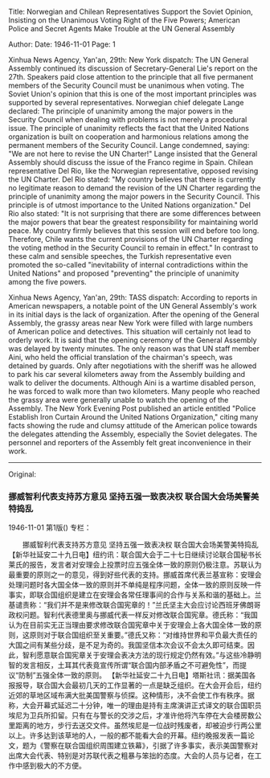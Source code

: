 Title: Norwegian and Chilean Representatives Support the Soviet Opinion, Insisting on the Unanimous Voting Right of the Five Powers; American Police and Secret Agents Make Trouble at the UN General Assembly

Author: 
Date: 1946-11-01
Page: 1

Xinhua News Agency, Yan'an, 29th: New York dispatch: The UN General Assembly continued its discussion of Secretary-General Lie's report on the 27th. Speakers paid close attention to the principle that all five permanent members of the Security Council must be unanimous when voting. The Soviet Union's opinion that this is one of the most important principles was supported by several representatives. Norwegian chief delegate Lange declared: The principle of unanimity among the major powers in the Security Council when dealing with problems is not merely a procedural issue. The principle of unanimity reflects the fact that the United Nations organization is built on cooperation and harmonious relations among the permanent members of the Security Council. Lange condemned, saying: "We are not here to revise the UN Charter!" Lange insisted that the General Assembly should discuss the issue of the Franco regime in Spain. Chilean representative Del Rio, like the Norwegian representative, opposed revising the UN Charter. Del Rio stated: "My country believes that there is currently no legitimate reason to demand the revision of the UN Charter regarding the principle of unanimity among the major powers in the Security Council. This principle is of utmost importance to the United Nations organization." Del Rio also stated: "It is not surprising that there are some differences between the major powers that bear the greatest responsibility for maintaining world peace. My country firmly believes that this session will end before too long. Therefore, Chile wants the current provisions of the UN Charter regarding the voting method in the Security Council to remain in effect." In contrast to these calm and sensible speeches, the Turkish representative even promoted the so-called "inevitability of internal contradictions within the United Nations" and proposed "preventing" the principle of unanimity among the five powers.

Xinhua News Agency, Yan'an, 29th: TASS dispatch: According to reports in American newspapers, a notable point of the UN General Assembly's work in its initial days is the lack of organization. After the opening of the General Assembly, the grassy areas near New York were filled with large numbers of American police and detectives. This situation will certainly not lead to orderly work. It is said that the opening ceremony of the General Assembly was delayed by twenty minutes. The only reason was that UN staff member Aini, who held the official translation of the chairman's speech, was detained by guards. Only after negotiations with the sheriff was he allowed to park his car several kilometers away from the Assembly building and walk to deliver the documents. Although Aini is a wartime disabled person, he was forced to walk more than two kilometers. Many people who reached the grassy area were generally unable to watch the opening of the Assembly. The New York Evening Post published an article entitled "Police Establish Iron Curtain Around the United Nations Organization," citing many facts showing the rude and clumsy attitude of the American police towards the delegates attending the Assembly, especially the Soviet delegates. The personnel and reporters of the Assembly felt great inconvenience in their work.



<hr /> 

Original: 


### 挪威智利代表支持苏方意见  坚持五强一致表决权  联合国大会场美警美特捣乱

1946-11-01
第1版()
专栏：

　　挪威智利代表支持苏方意见
    坚持五强一致表决权
    联合国大会场美警美特捣乱
    【新华社延安二十九日电】纽约讯：联合国大会于二十七日继续讨论联合国秘书长莱氏的报告，发言者对安理会上投票时应五强全体一致的原则仍极注意。苏联认为最重要的原则之一的意见，得到好些代表的支持。挪威首席代表兰基宣称：安理会处理问题时各大国全体一致的原则并不单纯是程序问题，全体一致的原则反映一件事实，即联合国组织是建立在安理会各常任理事间的合作与关系和谐的基础上。兰基谴责称：“我们并不是来修改联合国宪章的！”兰氏坚主大会应讨论西班牙佛朗哥政权问题。智利代表德里奥与挪威代表一样反对修改联合国宪章。德氏称：“我国认为在目前实无正当理由要求修改联合国宪章中关于安理会上各大国全体一致的原则，这原则对于联合国组织至关重要。”德氏又称：“对维持世界和平负最大责任的大国之间有某些分歧，是不足为奇的。我国坚信本次会议不会太久即可结束。因此，智利愿意联合国宪章关于安理会表决方法的现行规定仍然有效。”与这些冷静明智的发言相反，土耳其代表竟宣传所谓“联合国内部矛盾之不可避免性”，而提议“防制”五强全体一致的原则。
    【新华社延安二十九日电】塔斯社讯：据美国各报报导，联合国大会最初几天的工作显著的一点是缺乏组织。在大会开会后，纽约近郊的草地区域布满大批美国警察与侦探。这种情形，决不会使工作有秩序。据称，大会开幕式延迟二十分钟，唯一的理由是持有主席演讲正式译文的联合国职员埃尼为卫兵所扣留。只有在与警长的交涉之后，才准许他将汽车停在大会楼房数公里距离的地方，步行去送交文件。虽然埃尼是一位战时残废者，却被迫步行两公里以上。许多达到该草地的人，一般的都不能看大会的开幕。纽约晚报发表一篇论文，题为《警察在联合国组织周围建立铁幕》，引据了许多事实，表示美国警察对出席大会代表、特别是对苏联代表之粗暴与笨拙的态度。大会的人员与记者，在工作中感到极大的不方便。
